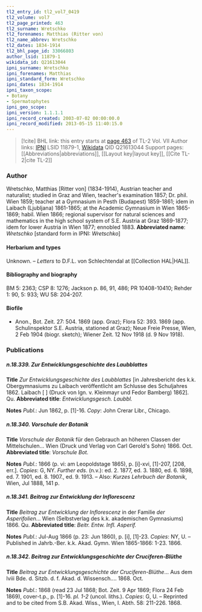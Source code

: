 ```yaml
---
tl2_entry_id: tl2_vol7_0419
tl2_volume: vol7
tl2_page_printed: 463
tl2_surname: Wretschko
tl2_forenames: Matthias (Ritter von)
tl2_name_abbrev: Wretschko
tl2_dates: 1834-1914
tl2_bhl_page_id: 33066803
author_lsid: 11879-1
wikidata_id: Q21613044
ipni_surname: Wretschko
ipni_forenames: Matthias
ipni_standard_form: Wretschko
ipni_dates: 1834-1914
ipni_taxon_scope: 
- Botany
- Spermatophytes
ipni_geo_scope: 
ipni_version: 1.1.1.1
ipni_record_created: 2003-07-02 00:00:00.0
ipni_record_modified: 2013-05-15 11:40:15.0
---
```


> [!cite] BHL link: this entry starts at [page 463](https://www.biodiversitylibrary.org/page/33066803) of TL-2 Vol. VII
> Author links: [IPNI](https://www.ipni.org/a/11879-1) LSID 11879-1, [Wikidata](https://www.wikidata.org/wiki/Q21613044) QID Q21613044
> Support pages: [[Abbreviations|abbreviations]], [[Layout key|layout key]], [[Cite TL-2|cite TL-2]]

### Author

Wretschko, Matthias \[Ritter von\] (1834-1914), Austrian teacher and naturalist; studied in Graz and Wien, teacher's examination 1857; Dr. phil. Wien 1859; teacher at a Gymnasium in Pesth (Budapest) 1859-1861; idem in Laibach (Ljubljana) 1861-1865; at the Academic Gymnasium in Wien 1865-1869; habil. Wien 1866; regional supervisor for natural sciences and mathematics in the high school system of S.E. Austria at Graz 1869-1877; idem for lower Austria in Wien 1877; ennobled 1883. 
**Abbreviated name**: *Wretschko* \[standard form in IPNI: *Wretschko*\]

#### Herbarium and types

Unknown. – *Letters* to D.F.L. von Schlechtendal at [[Collection HAL|HAL]].

#### Bibliography and biography

BM 5: 2363; CSP 8: 1276; Jackson p. 86, 91, 486; PR 10408-10410; Rehder 1: 90, 5: 933; WU 58: 204-207.

#### Biofile

- Anon., Bot. Zeit. 27: 504. 1869 (app. Graz); Flora 52: 393. 1869 (app. Schulinspektor S.E. Austria, stationed at Graz); Neue Freie Presse, Wien, 2 Feb 1904 (biogr. sketch); Wiener Zeit. 12 Nov 1918 (d. 9 Nov 1918).

### Publications

##### n.18.339. Zur Entwicklungsgeschichte des Laubblattes

**Title**
*Zur Entwicklungsgeschichte des Laubblattes* \[in Jahresbericht des k.k. Obergymnasiums zu Laibach veröffentlicht am Schlusse des Schuljahres 1862. Laibach \[ \] (Druck von Ign. v. Kleinmayr und Fedor Bamberg) 1862\]. Qu.
**Abbreviated title**: *Entwicklungsgesch. Laubbl.*

**Notes**
*Publ*.: Jun 1862, p. \[1\]-16. *Copy*: John Crerar Libr., Chicago.

##### n.18.340. Vorschule der Botanik

**Title**
*Vorschule der Botanik* für den Gebrauch an höheren Classen der Mittelschulen... Wien (Druck und Verlag von Carl Gerold's Sohn) 1866. Oct.
**Abbreviated title**: *Vorschule Bot.*

**Notes**
*Publ*.: 1866 (p. vi: am Leopoldstage 1865), p. \[i\]-xvi, \[1\]-207, \[208, err.\]. *Copies*: G, NY.
*Further eds*. (n.v.): ed. 2. 1877, ed. 3. 1880, ed. 6. 1898, ed. 7. 1901, ed. 8. 1907., ed. 9. 1913. – Also: *Kurzes Lehrbuch der Botanik*, Wien, Jul 1888, 141 p.

##### n.18.341. Beitrag zur Entwicklung der Inflorescenz

**Title**
*Beitrag zur Entwicklung der Inflorescenz* in der Familie *der Asperifolien*... Wien (Selbstverlag des k.k. akademischen Gymnasiums) 1866. Qu.
**Abbreviated title**: *Beitr. Entw. Infl. Asperif.*

**Notes**
*Publ*.: Jul-Aug 1866 (p. 23: Jun 1860), p. \[i\], \[1\]-23. *Copies*: NY, U. – Published in Jahrb.-Ber. k.k. Akad. Gymn. Wien 1865-1866: 1-23. 1866.

##### n.18.342. Beitrag zur Entwicklungsgeschichte der Cruciferen-Blüthe

**Title**
*Beitrag zur Entwicklungsgeschichte der Cruciferen-Blüthe*... Aus dem lviii Bde. d. Sitzb. d. f. Akad. d. Wissensch.... 1868. Oct.

**Notes**
*Publ*.: 1868 (read 23 Jul 1868; Bot. Zeit. 9 Apr 1869; Flora 24 Feb 1869), cover-t.p., p. \[1\]-16. *pl. 1-2* (uncol. liths.). *Copies*: G, U. – Reprinted and to be cited from S.B. Akad. Wiss., Wien, I. Abth. 58: 211-226. 1868.

